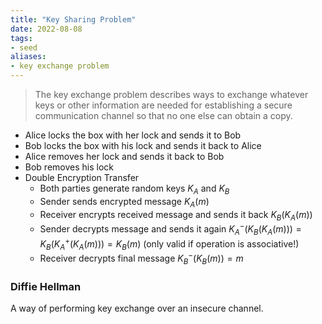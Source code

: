 ```yaml
---
title: "Key Sharing Problem"
date: 2022-08-08
tags:
- seed
aliases:
- key exchange problem
---
```


>  The key exchange problem describes ways to exchange whatever keys or other information are needed for establishing a secure communication channel so that no one else can obtain a copy.

- Alice locks the box with her lock and sends it to Bob
- Bob locks the box with his lock and sends it back to Alice
- Alice removes her lock and sends it back to Bob
- Bob removes his lock
- Double Encryption Transfer
	- Both parties generate random keys $K_A$ and $K_B$
	- Sender sends encrypted message $K_A(m)$
	- Receiver encrypts received message and sends it back $K_B(K_A(m))$
	- Sender decrypts message and sends it again $K^-_{A}(K_B(K_A(m))) = K_B(K^+_{A}(K_A(m))) = K_B(m)$ (only valid if operation is associative!)
	- Receiver decrypts final message $K^-_{B}(K_B(m)) = m$

### Diffie Hellman
A way of performing key exchange over an insecure channel.